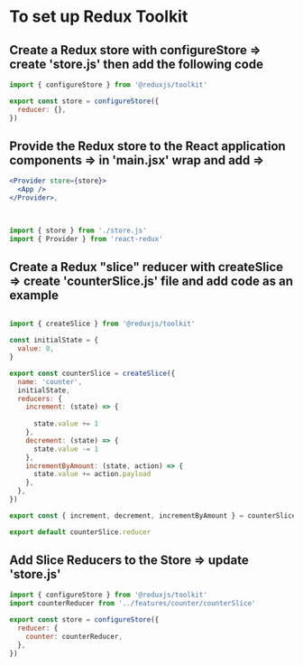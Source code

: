 # To set up Redux Toolkit


## Create a Redux store with configureStore  => create 'store.js' then add the following code

``` js
import { configureStore } from '@reduxjs/toolkit'

export const store = configureStore({
  reducer: {},
})

```


## Provide the Redux store to the React application components =>  in 'main.jsx' wrap <App />  and add => 

``` jsx
<Provider store={store}>
  <App />
</Provider>,

    

import { store } from './store.js'
import { Provider } from 'react-redux'

```


## Create a Redux "slice" reducer with createSlice => create 'counterSlice.js' file and add code  as an example 

``` js

import { createSlice } from '@reduxjs/toolkit'

const initialState = {
  value: 0,
}

export const counterSlice = createSlice({
  name: 'counter',
  initialState,
  reducers: {
    increment: (state) => {
      
      state.value += 1
    },
    decrement: (state) => {
      state.value -= 1
    },
    incrementByAmount: (state, action) => {
      state.value += action.payload
    },
  },
})

export const { increment, decrement, incrementByAmount } = counterSlice.actions

export default counterSlice.reducer

```


## Add Slice Reducers to the Store  => update 'store.js'

``` js
import { configureStore } from '@reduxjs/toolkit'
import counterReducer from '../features/counter/counterSlice'

export const store = configureStore({
  reducer: {
    counter: counterReducer,
  },
})

```

